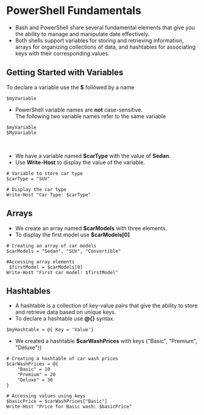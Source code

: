 # PowerShell Fundamentals
- Bash and PowerShell share several fundamental elements that give you the ability
to manage and manipulate date effectively.
- Both shells support variables for storing and retrieving information, arrays
for organizing collections of data, and hashtables for associating keys
with their corresponding values.

## Getting Started with Variables
To declare a variable use the **$** followed by a name
```
$myVariable
```

- PowerShell variable names are **not** case-sensitive.  
The following two variable names refer to the same variable
```
$myVariable
$MyVariable
```
<br>

- We have a variable named **$carType** with the value of **Sedan**.
- Use **Write-Host** to display the value of the variable.
```
# Variable to store car type
$carType = "SUV"

# Display the car type
Write-Host "Car Type: $carType"
```

## Arrays
- We create an array named **$carModels** with three elements.
- To display the first model use **$carModels[0]**
```
# Creating an array of car models
$carModels = "Sedan", "SUV", "Convertible"

#Accessing array elements
 $firstModel = $carModels[0]
Write-Host "First car model: $firstModel"
```

## Hashtables
- A hashtable is a collection of key-value pairs that give the ability to store
and retrieve data based on unique keys.
- To declare a hashtable use **@{}** syntax.
```
$myHashtable = @{ Key = 'Value'}
```

- We created a hashtable **$carWashPrices** with keys ("Basic", "Premium", "Deluxe"))
```
# Creating a hashtable of car wash prices
$carWashPrices = @{
    "Basic" = 10
    "Premium" = 20
    "Deluxe" = 30
}

# Accessing values using keys
$basicPrice = $carWashPrices["Basic"]
Write-Host "Price for Basic wash: $basicPrice"
```